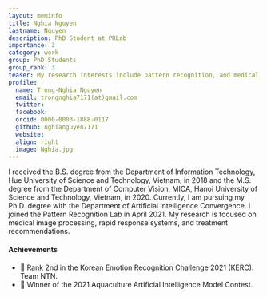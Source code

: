 ```yaml
---
layout: meminfo
title: Nghia Nguyen
lastname: Nguyen
description: PhD Student at PRLab
importance: 3
category: work
group: PhD Students
group_rank: 3
teaser: My research interests include pattern recognition, and medical image processing, and time series data analysis...
profile:
  name: Trong-Nghia Nguyen
  email: trongnghia7171(at)gmail.com
  twitter:
  facebook:
  orcid: 0000-0003-1888-0117
  github: nghianguyen7171
  website:
  align: right
  image: Nghia.jpg
---
```



I received the B.S. degree from the Department of Information Technology, Hue University of Science and Technology, Vietnam, in 2018 and the M.S. degree from the Department of Computer Vision, MICA, Hanoi University of Science and Technology, Vietnam, in 2020. Currently, I am pursuing my Ph.D. degree with the Department of Artificial Intelligence Convergence. I joined the Pattern Recognition Lab in April 2021. My research is focused on medical image processing, rapid response systems, and treatment recommendations.


#### Achievements
* :2nd_place_medal: Rank 2nd in the Korean Emotion Recognition Challenge 2021 (KERC). Team NTN.
* :1st_place_medal: Winner of the 2021 Aquaculture Artificial Intelligence Model Contest.

<!--stackedit_data:
eyJoaXN0b3J5IjpbMTQyNDA1MDg5Niw5NDc4MTkxMDBdfQ==
-->

